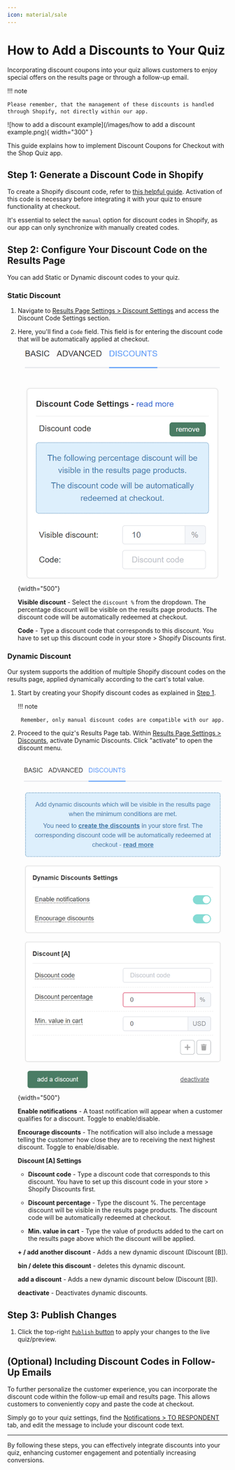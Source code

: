 ```yaml
---
icon: material/sale
---
```


# How to Add a Discounts to Your Quiz

Incorporating discount coupons into your quiz allows customers to enjoy special offers on the results page or through a follow-up email. 

!!! note

    Please remember, that the management of these discounts is handled through Shopify, not directly within our app.

![how to add a discount example](/images/how to add a discount example.png){ width="300" }

This guide explains how to implement Discount Coupons for Checkout with the Shop Quiz app.

## Step 1: Generate a Discount Code in Shopify

To create a Shopify discount code, refer to [this helpful guide](https://help.shopify.com/en/manual/discounts/create-discount-codes#create-a-fixed-value-or-percentage-discount). Activation of this code is necessary before integrating it with your quiz to ensure functionality at checkout. 

It's essential to select the `manual` option for discount codes in Shopify, as our app can only synchronize with manually created codes.

## Step 2: Configure Your Discount Code on the Results Page

You can add Static or Dynamic discount codes to your quiz.

### Static Discount

1. Navigate to [Results Page Settings > Discount Settings](https://docs.revenuehunt.com/reference/quiz-builder/#discounts-settings) and access the Discount Code Settings section. 
2. Here, you'll find a `Code` field. This field is for entering the discount code that will be automatically applied at checkout.
    ![how to add discount static](/images/manual_quizbuilder_resultspage_settings_discount_discountcode.png){width="500"}


    **Visible discount** - Select the `discount %` from the dropdown. The percentage discount will be visible on the results page products. The discount code will be automatically redeemed at checkout.

    **Code** - Type a discount code that corresponds to this discount. You have to set up this discount code in your store > Shopify Discounts first.

### Dynamic Discount

Our system supports the addition of multiple Shopify discount codes on the results page, applied dynamically according to the cart's total value. 

1. Start by creating your Shopify discount codes as explained in [Step 1](#step-1-generating-a-discount-code-in-shopify). 
    
    !!! note

        Remember, only manual discount codes are compatible with our app.

2. Proceed to the quiz's Results Page tab. Within [Results Page Settings > Discounts](https://docs.revenuehunt.com/reference/quiz-builder/#discounts-settings), activate Dynamic Discounts. Click "activate" to open the discount menu.

    ![how to add discount dynamic](/images/manual_quizbuilder_resultspage_settings_discount_dynamicdiscounts.png){width="500"}

    **Enable notifications** - A toast notification will appear when a customer qualifies for a discount. Toggle to enable/disable.

    **Encourage discounts** - The notification will also include a message telling the customer how close they are to receiving the next highest discount. Toggle to enable/disable.

    **Discount [A] Settings**

    - **Discount code** - Type a discount code that corresponds to this discount. You have to set up this discount code in your store > Shopify Discounts first.

    - **Discount percentage** - Type the discount %. The percentage discount will be visible in the results page products. The discount code will be automatically redeemed at checkout.

    - **Min. value in cart** - Type the value of products added to the cart on the results page above which the discount will be applied.

    **+ / add another discount** - Adds a new dynamic discount (Discount [B]).

    **bin / delete this discount** - deletes this dynamic discount.

    **add a discount** - Adds a new dynamic discount below (Discount [B]).

    **deactivate** - Deactivates dynamic discounts.

## Step 3: Publish Changes

1. Click the top-right [`Publish` button](https://docs.revenuehunt.com/reference/quiz-builder/#quiz-builder_1) to apply your changes to the live quiz/preview.

## (Optional) Including Discount Codes in Follow-Up Emails

To further personalize the customer experience, you can incorporate the discount code within the follow-up email and results page. This allows customers to conveniently copy and paste the code at checkout.

Simply go to your quiz settings, find the [Notifications > TO RESPONDENT](https://docs.revenuehunt.com/reference/quiz-builder/#to-respondent) tab, and edit the message to include your discount code text.

---
By following these steps, you can effectively integrate discounts into your quiz, enhancing customer engagement and potentially increasing conversions.




